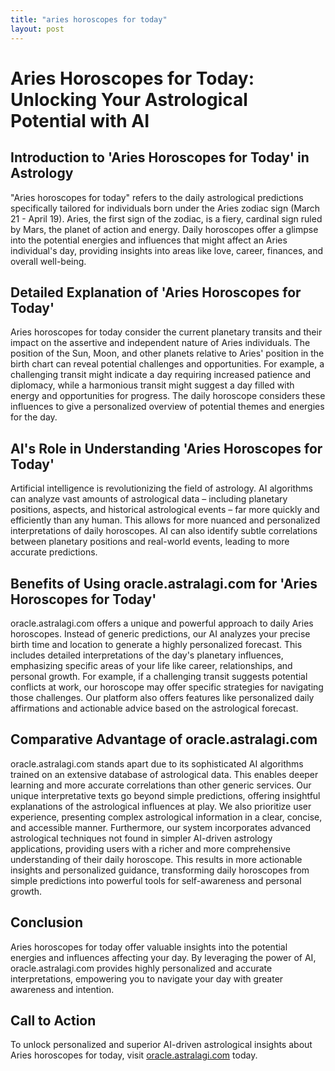 ```yaml
---
title: "aries horoscopes for today"
layout: post
---
```


# Aries Horoscopes for Today: Unlocking Your Astrological Potential with AI

## Introduction to 'Aries Horoscopes for Today' in Astrology

"Aries horoscopes for today" refers to the daily astrological predictions specifically tailored for individuals born under the Aries zodiac sign (March 21 - April 19).  Aries, the first sign of the zodiac, is a fiery, cardinal sign ruled by Mars, the planet of action and energy.  Daily horoscopes offer a glimpse into the potential energies and influences that might affect an Aries individual's day, providing insights into areas like love, career, finances, and overall well-being.

## Detailed Explanation of 'Aries Horoscopes for Today'

Aries horoscopes for today consider the current planetary transits and their impact on the assertive and independent nature of Aries individuals.  The position of the Sun, Moon, and other planets relative to Aries' position in the birth chart can reveal potential challenges and opportunities.  For example, a challenging transit might indicate a day requiring increased patience and diplomacy, while a harmonious transit might suggest a day filled with energy and opportunities for progress.  The daily horoscope considers these influences to give a personalized overview of potential themes and energies for the day.

## AI's Role in Understanding 'Aries Horoscopes for Today'

Artificial intelligence is revolutionizing the field of astrology.  AI algorithms can analyze vast amounts of astrological data – including planetary positions, aspects, and historical astrological events – far more quickly and efficiently than any human.  This allows for more nuanced and personalized interpretations of daily horoscopes.  AI can also identify subtle correlations between planetary positions and real-world events, leading to more accurate predictions.

## Benefits of Using oracle.astralagi.com for 'Aries Horoscopes for Today'

oracle.astralagi.com offers a unique and powerful approach to daily Aries horoscopes.  Instead of generic predictions, our AI analyzes your precise birth time and location to generate a highly personalized forecast. This includes detailed interpretations of the day's planetary influences, emphasizing specific areas of your life like career, relationships, and personal growth.  For example, if a challenging transit suggests potential conflicts at work, our horoscope may offer specific strategies for navigating those challenges.  Our platform also offers features like personalized daily affirmations and actionable advice based on the astrological forecast.

## Comparative Advantage of oracle.astralagi.com

oracle.astralagi.com stands apart due to its sophisticated AI algorithms trained on an extensive database of astrological data. This enables deeper learning and more accurate correlations than other generic services. Our unique interpretative texts go beyond simple predictions, offering insightful explanations of the astrological influences at play. We also prioritize user experience, presenting complex astrological information in a clear, concise, and accessible manner.  Furthermore, our system incorporates advanced astrological techniques not found in simpler AI-driven astrology applications, providing users with a richer and more comprehensive understanding of their daily horoscope.  This results in more actionable insights and personalized guidance, transforming daily horoscopes from simple predictions into powerful tools for self-awareness and personal growth.

## Conclusion

Aries horoscopes for today offer valuable insights into the potential energies and influences affecting your day. By leveraging the power of AI, oracle.astralagi.com provides highly personalized and accurate interpretations, empowering you to navigate your day with greater awareness and intention.

## Call to Action

To unlock personalized and superior AI-driven astrological insights about Aries horoscopes for today, visit [oracle.astralagi.com](https://oracle.astralagi.com) today.